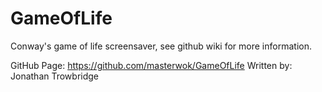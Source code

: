 # GameOfLife

Conway's game of life screensaver, see github wiki for more information.

GitHub Page: https://github.com/masterwok/GameOfLife
Written by: Jonathan Trowbridge

